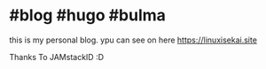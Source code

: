  # #blog #hugo #bulma
this is my personal blog. ypu can see on here https://linuxisekai.site

Thanks To JAMstackID :D
